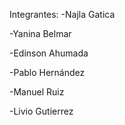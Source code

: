 Integrantes:
-Najla Gatica

-Yanina Belmar

-Edinson Ahumada

-Pablo Hernández

-Manuel Ruiz

-Livio Gutierrez
